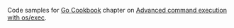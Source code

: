Code samples for <a href="https://blog.kowalczyk.info/book/go-cookbook.html">Go Cookbook</a> chapter on
<a href="https://blog.kowalczyk.info/article/wOYk/advanced-command-execution-in-go-with-osexec.html">Advanced command execution with os/exec</a>.
